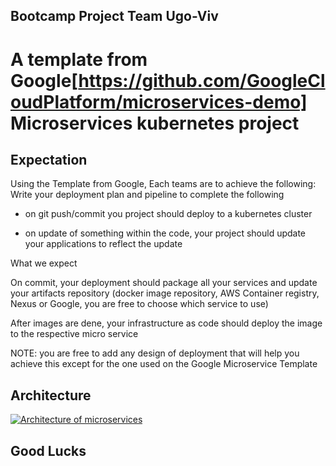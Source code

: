 
## Bootcamp Project Team Ugo-Viv
# A template from Google[https://github.com/GoogleCloudPlatform/microservices-demo] Microservices kubernetes project

## Expectation
Using the Template from Google, Each teams are to achieve the following: Write your deployment plan and pipeline to complete the following
- on git push/commit you project should deploy to a kubernetes cluster

- on update of something within the code, your project should update your applications to reflect the update

What we expect

On commit, your deployment should package all your services and update your artifacts repository (docker image repository, AWS Container registry, Nexus or Google, you are free to choose which service to use)

After images are dene, your infrastructure as code should deploy the image to the respective micro service

NOTE: you are free to add any design of deployment that will help you achieve this except for the one used on the Google Microservice Template


## Architecture

 
[![Architecture of
microservices](./architecture-diagram.png)](./architecture-diagram.png)

## Good Lucks
